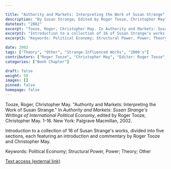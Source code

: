 ```yaml
---

title: "Authority and Markets: Interpreting the Work of Susan Strange"
description: "By Susan Strange; Edited by Roger Tooze, Christopher May"
datetext: "2002"
excerpt: "Tooze, Roger, Christopher May. In Authority and Markets: Susan Strange's Writings of International Political Economy, edited by Roger Tooze and Christopher May. 1-16. New York: Palgrave Macmillan, 2002."
excerpt2: "Introduction to a collection of 16 of Susan Strange's works, divided into five sections, each featuring an introduction and commentary by Roger Tooze and Christopher May"
excerpt3: "Keywords: Political Economy; Structural Power, Power; Theory; Other"

date: 2002
tags: ["Theory", "Other", "Strange-Influenced Works", "2000's"]
contributors: ["Roger Tooze", "Christopher May", "Editor: Roger Tooze", "Editor: Christopher May "]
categories: ["Book Chapter"]

draft: false
weight: 50
images: []
pinned: false
homepage: false
---
```


Tooze, Roger, Christopher May. "Authority and Markets: Interpreting the Work of Susan Strange." In *Authority and Markets: Susan Strange's Writings of International Political Economy*, edited by Roger Tooze, Christopher May. 1-16. New York: Palgrave Macmillan, 2002.

Introduction to a collection of 16 of Susan Strange's works, divided into five sections, each featuring an introduction and commentary by Roger Tooze and Christopher May.

Keywords: Political Economy; Structural Power, Power; Theory; Other

[Text access (external link)](https://www.worldcat.org/title/49421752)
